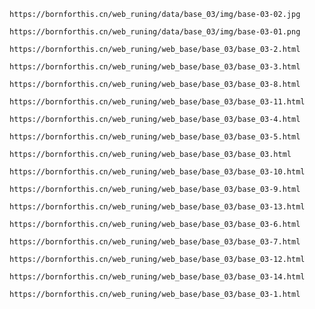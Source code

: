 
```link
https://bornforthis.cn/web_runing/data/base_03/img/base-03-02.jpg
```

    
```link
https://bornforthis.cn/web_runing/data/base_03/img/base-03-01.png
```

    
```link
https://bornforthis.cn/web_runing/web_base/base_03/base_03-2.html
```

    
```link
https://bornforthis.cn/web_runing/web_base/base_03/base_03-3.html
```

    
```link
https://bornforthis.cn/web_runing/web_base/base_03/base_03-8.html
```

    
```link
https://bornforthis.cn/web_runing/web_base/base_03/base_03-11.html
```

    
```link
https://bornforthis.cn/web_runing/web_base/base_03/base_03-4.html
```

    
```link
https://bornforthis.cn/web_runing/web_base/base_03/base_03-5.html
```

    
```link
https://bornforthis.cn/web_runing/web_base/base_03/base_03.html
```

    
```link
https://bornforthis.cn/web_runing/web_base/base_03/base_03-10.html
```

    
```link
https://bornforthis.cn/web_runing/web_base/base_03/base_03-9.html
```

    
```link
https://bornforthis.cn/web_runing/web_base/base_03/base_03-13.html
```

    
```link
https://bornforthis.cn/web_runing/web_base/base_03/base_03-6.html
```

    
```link
https://bornforthis.cn/web_runing/web_base/base_03/base_03-7.html
```

    
```link
https://bornforthis.cn/web_runing/web_base/base_03/base_03-12.html
```

    
```link
https://bornforthis.cn/web_runing/web_base/base_03/base_03-14.html
```

    
```link
https://bornforthis.cn/web_runing/web_base/base_03/base_03-1.html
```

    